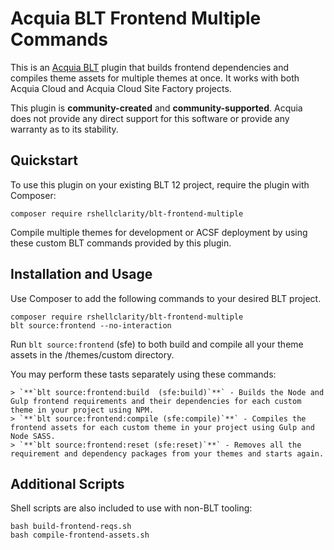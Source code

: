 Acquia BLT Frontend Multiple Commands
====

This is an [Acquia BLT](https://github.com/acquia/blt) plugin that builds frontend dependencies and compiles theme assets for multiple themes at once. It works with both Acquia Cloud and Acquia Cloud Site Factory projects.

This plugin is **community-created** and **community-supported**. Acquia does not provide any direct support for this software or provide any warranty as to its stability.

## Quickstart

To use this plugin on your existing BLT 12 project, require the plugin with Composer:

`composer require rshellclarity/blt-frontend-multiple`

Compile multiple themes for development or ACSF deployment by using these custom BLT commands provided by this plugin.


## Installation and Usage

Use Composer to add the following commands to your desired BLT project.

```
composer require rshellclarity/blt-frontend-multiple
blt source:frontend --no-interaction
```
Run `blt source:frontend`  (sfe) to both build and compile all your theme assets in the /themes/custom directory.


You may perform these tasts separately using these commands:

```
> `**`blt source:frontend:build  (sfe:build)`**` - Builds the Node and Gulp frontend requirements and their dependencies for each custom theme in your project using NPM.
> `**`blt source:frontend:compile (sfe:compile)`**` - Compiles the frontend assets for each custom theme in your project using Gulp and Node SASS.
> `**`blt source:frontend:reset (sfe:reset)`**` - Removes all the requirement and dependency packages from your themes and starts again.
```

## Additional Scripts

Shell scripts are also included to use with non-BLT tooling:
```
bash build-frontend-reqs.sh
bash compile-frontend-assets.sh
```